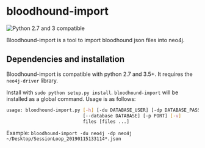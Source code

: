 # bloodhound-import

![Python 2.7 and 3 compatible](https://img.shields.io/badge/python-2.7%2C%203.x-blue.svg)

Bloodhound-import is a tool to import bloodhound json files into neo4j.

## Dependencies and installation
Bloodhound-import is compatible with python 2.7 and 3.5+. It requires the `neo4j-driver` library.

Install with `sudo python setup.py install`. `bloodhound-import` will be installed as a global command. Usage is as follows:

```bash
usage: bloodhound-import.py [-h] [-du DATABASE_USER] [-dp DATABASE_PASSWORD]
                            [--database DATABASE] [-p PORT] [-v]
                            files [files ...]
```

Example:
`bloodhound-import -du neo4j -dp neo4j ~/Desktop/SessionLoop_20190115133114*.json`
